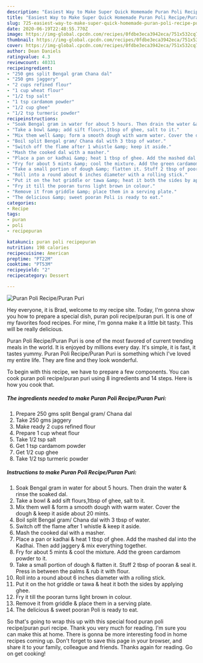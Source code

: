 ```yaml
---
description: "Easiest Way to Make Super Quick Homemade Puran Poli Recipe/Puran Puri"
title: "Easiest Way to Make Super Quick Homemade Puran Poli Recipe/Puran Puri"
slug: 725-easiest-way-to-make-super-quick-homemade-puran-poli-recipe-puran-puri
date: 2020-06-19T22:48:55.770Z
image: https://img-global.cpcdn.com/recipes/0fdbe3eca3942eca/751x532cq70/puran-poli-recipepuran-puri-recipe-main-photo.jpg
thumbnail: https://img-global.cpcdn.com/recipes/0fdbe3eca3942eca/751x532cq70/puran-poli-recipepuran-puri-recipe-main-photo.jpg
cover: https://img-global.cpcdn.com/recipes/0fdbe3eca3942eca/751x532cq70/puran-poli-recipepuran-puri-recipe-main-photo.jpg
author: Dean Daniels
ratingvalue: 4.3
reviewcount: 40331
recipeingredient:
- "250 gms split Bengal gram Chana dal"
- "250 gms jaggery"
- "2 cups refined flour"
- "1 cup wheat flour"
- "1/2 tsp salt"
- "1 tsp cardamom powder"
- "1/2 cup ghee"
- "1/2 tsp turmeric powder"
recipeinstructions:
- "Soak Bengal gram in water for about 5 hours. Then drain the water &amp; rinse the soaked dal."
- "Take a bowl &amp; add sift flours,1tbsp of ghee, salt to it."
- "Mix them well &amp; form a smooth dough with warm water. Cover the dough &amp; keep it aside about 20 mints."
- "Boil split Bengal gram/ Chana dal with 3 tbsp of water."
- "Switch off the flame after 1 whistle &amp; keep it aside."
- "Mash the cooked dal with a masher."
- "Place a pan or kadhai &amp; heat 1 tbsp of ghee. Add the mashed dal into the Kadhai. Then add jaggery &amp; mix everything together."
- "Fry for about 5 mints &amp; cool the mixture. Add the green cardamom powder to it."
- "Take a small portion of dough &amp; flatten it. Stuff 2 tbsp of pooran &amp; seal it. Press in between the palms &amp; rub it with flour."
- "Roll into a round about 6 inches diameter with a rolling stick."
- "Put it on the hot griddle or tawa &amp; heat it both the sides by applying ghee."
- "Fry it till the pooran turns light brown in colour."
- "Remove it from griddle &amp; place them in a serving plate."
- "The delicious &amp; sweet pooran Poli is ready to eat."
categories:
- Recipe
tags:
- puran
- poli
- recipepuran

katakunci: puran poli recipepuran 
nutrition: 198 calories
recipecuisine: American
preptime: "PT22M"
cooktime: "PT53M"
recipeyield: "2"
recipecategory: Dessert

---
```



![Puran Poli Recipe/Puran Puri](https://img-global.cpcdn.com/recipes/0fdbe3eca3942eca/751x532cq70/puran-poli-recipepuran-puri-recipe-main-photo.jpg)

Hey everyone, it is Brad, welcome to my recipe site. Today, I'm gonna show you how to prepare a special dish, puran poli recipe/puran puri. It is one of my favorites food recipes. For mine, I'm gonna make it a little bit tasty. This will be really delicious.

Puran Poli Recipe/Puran Puri is one of the most favored of current trending meals in the world. It is enjoyed by millions every day. It's simple, it is fast, it tastes yummy. Puran Poli Recipe/Puran Puri is something which I've loved my entire life. They are fine and they look wonderful.




To begin with this recipe, we have to prepare a few components. You can cook puran poli recipe/puran puri using 8 ingredients and 14 steps. Here is how you cook that.

<!--inarticleads1-->

##### The ingredients needed to make Puran Poli Recipe/Puran Puri:

1. Prepare 250 gms split Bengal gram/ Chana dal
1. Take 250 gms jaggery
1. Make ready 2 cups refined flour
1. Prepare 1 cup wheat flour
1. Take 1/2 tsp salt
1. Get 1 tsp cardamom powder
1. Get 1/2 cup ghee
1. Take 1/2 tsp turmeric powder




<!--inarticleads2-->

##### Instructions to make Puran Poli Recipe/Puran Puri:

1. Soak Bengal gram in water for about 5 hours. Then drain the water &amp; rinse the soaked dal.
1. Take a bowl &amp; add sift flours,1tbsp of ghee, salt to it.
1. Mix them well &amp; form a smooth dough with warm water. Cover the dough &amp; keep it aside about 20 mints.
1. Boil split Bengal gram/ Chana dal with 3 tbsp of water.
1. Switch off the flame after 1 whistle &amp; keep it aside.
1. Mash the cooked dal with a masher.
1. Place a pan or kadhai &amp; heat 1 tbsp of ghee. Add the mashed dal into the Kadhai. Then add jaggery &amp; mix everything together.
1. Fry for about 5 mints &amp; cool the mixture. Add the green cardamom powder to it.
1. Take a small portion of dough &amp; flatten it. Stuff 2 tbsp of pooran &amp; seal it. Press in between the palms &amp; rub it with flour.
1. Roll into a round about 6 inches diameter with a rolling stick.
1. Put it on the hot griddle or tawa &amp; heat it both the sides by applying ghee.
1. Fry it till the pooran turns light brown in colour.
1. Remove it from griddle &amp; place them in a serving plate.
1. The delicious &amp; sweet pooran Poli is ready to eat.




So that's going to wrap this up with this special food puran poli recipe/puran puri recipe. Thank you very much for reading. I'm sure you can make this at home. There is gonna be more interesting food in home recipes coming up. Don't forget to save this page in your browser, and share it to your family, colleague and friends. Thanks again for reading. Go on get cooking!
